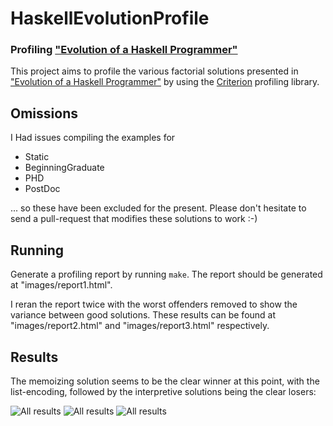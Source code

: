 HaskellEvolutionProfile
=======================

### Profiling ["Evolution of a Haskell Programmer"](http://www.willamette.edu/~fruehr/haskell/evolution.html)

This project aims to profile the various factorial solutions presented in ["Evolution of a Haskell Programmer"](http://www.willamette.edu/~fruehr/haskell/evolution.html)
by using the [Criterion](http://hackage.haskell.org/package/criterion) profiling library.

## Omissions

I Had issues compiling the examples for

* Static
* BeginningGraduate
* PHD
* PostDoc

... so these have been excluded for the present. Please don't hesitate to send
a pull-request that modifies these solutions to work :-)

## Running

Generate a profiling report by running `make`.  The report should be generated at "images/report1.html".

I reran the report twice with the worst offenders removed to
show the variance between good solutions. These results can be
found at "images/report2.html" and "images/report3.html"
respectively.

## Results

The memoizing solution seems to be the clear winner at this point, with the
list-encoding, followed by the interpretive solutions being the clear losers:

<img src="https://raw.github.com/sordina/HaskellEvolutionProfile/master/images/1.png" alt="All results" />

<img src="https://raw.github.com/sordina/HaskellEvolutionProfile/master/images/2.png" alt="All results" />

<img src="https://raw.github.com/sordina/HaskellEvolutionProfile/master/images/3.png" alt="All results" />
